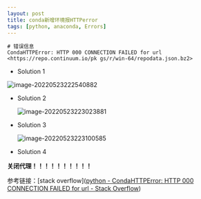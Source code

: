 ```yaml
---
layout: post
title: conda新增环境报HTTPerror
tags: [python, anaconda, Errors]
---
```




~~~
# 错误信息
CondaHTTPError: HTTP 000 CONNECTION FAILED for url <https://repo.continuum.io/pk gs/r/win-64/repodata.json.bz2>
~~~

- Solution 1

![image-20220523222540882](https://cdn.jsdelivr.net/gh/darkchoco10099/img/image-20220523222540882.png)

- Solution 2

  ![image-20220523223023881](https://cdn.jsdelivr.net/gh/darkchoco10099/img/image-20220523223023881.png)

- Solution 3

  ![image-20220523223100585](https://cdn.jsdelivr.net/gh/darkchoco10099/img/image-20220523223100585.png)

- Solution 4

**关闭代理！！！！！！！！！！**

参考链接：[stack overflow]([python - CondaHTTPError: HTTP 000 CONNECTION FAILED for url  - Stack Overflow](https://stackoverflow.com/questions/50305725/condahttperror-http-000-connection-failed-for-url-https-repo-continuum-io-pk))